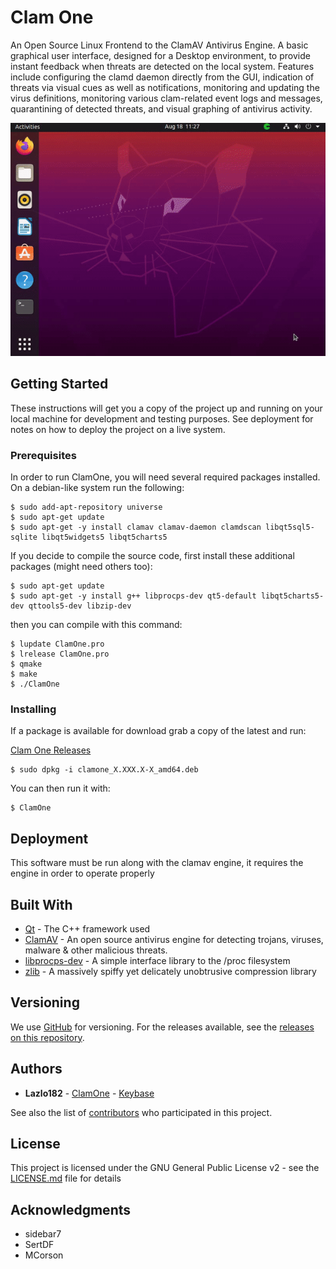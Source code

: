 # Clam One

An Open Source Linux Frontend to the ClamAV Antivirus Engine. A basic graphical user interface, designed for a Desktop environment, to provide instant feedback when threats are detected on the local system. Features include configuring the clamd daemon directly from the GUI, indication of threats via visual cues as well as notifications, monitoring and updating the virus definitions, monitoring various clam-related event logs and messages, quarantining of detected threats, and visual graphing of antivirus activity.

![GIF IMAGE](https://raw.githubusercontent.com/ClamOne/ClamOne/master/images/clamone_demo_0.102.4-1_beta.gif)

## Getting Started

These instructions will get you a copy of the project up and running on your local machine for development and testing purposes. See deployment for notes on how to deploy the project on a live system.

### Prerequisites

In order to run ClamOne, you will need several required packages installed. On a debian-like system run the following:

```
$ sudo add-apt-repository universe
$ sudo apt-get update
$ sudo apt-get -y install clamav clamav-daemon clamdscan libqt5sql5-sqlite libqt5widgets5 libqt5charts5
```

If you decide to compile the source code, first install these additional packages (might need others too):
```
$ sudo apt-get update
$ sudo apt-get -y install g++ libprocps-dev qt5-default libqt5charts5-dev qttools5-dev libzip-dev
```

then you can compile with this command:

```
$ lupdate ClamOne.pro
$ lrelease ClamOne.pro
$ qmake
$ make
$ ./ClamOne
```

### Installing

If a package is available for download grab a copy of the latest and run:

[Clam One Releases](https://github.com/ClamOne/ClamOne/releases)

```
$ sudo dpkg -i clamone_X.XXX.X-X_amd64.deb
```

You can then run it with:

```
$ ClamOne
```

## Deployment

This software must be run along with the clamav engine, it requires the engine in order to operate properly

## Built With

* [Qt](https://doc.qt.io/qt-5.9/) - The C++ framework used
* [ClamAV](https://www.clamav.net/) - An open source antivirus engine for detecting trojans, viruses, malware & other malicious threats.
* [libprocps-dev](https://salsa.debian.org/debian/procps/) - A simple interface library to the /proc filesystem
* [zlib](https://zlib.net/) - A massively spiffy yet delicately unobtrusive compression library

## Versioning

We use [GitHub](https://github.com/ClamOne/ClamOne) for versioning. For the releases available, see the [releases on this repository](https://github.com/ClamOne/ClamOne/releases). 

## Authors

* **Lazlo182** - [ClamOne](https://github.com/ClamOne) - [Keybase](https://keybase.io/Lazlo182)

See also the list of [contributors](https://github.com/ClamOne/ClamOne/graphs/contributors) who participated in this project.

## License

This project is licensed under the GNU General Public License v2 - see the [LICENSE.md](https://github.com/ClamOne/ClamOne/blob/master/LICENSE.md) file for details

## Acknowledgments

* sidebar7
* SertDF
* MCorson
